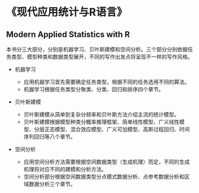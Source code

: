 # 《现代应用统计与R语言》

## Modern Applied Statistics with R

本书分三大部分，分别是机器学习、贝叶斯建模和空间分析。三个部分分别依据任务类型、模型种类和数据类型展开，不同的写作出发点将呈现不一样的写作风格。

-   机器学习

    -   应用机器学习首先需要确定任务类型，根据不同的任务选用不同的算法。
    -   机器学习根据任务类型分聚类、分类、回归和排序四个章节。

-   贝叶斯建模

    -   贝叶斯建模从简单到复杂分频率和贝叶斯方法介绍主流的统计模型。
    -   贝叶斯建模根据模型种类分概率推理框架、简单线性模型、广义线性模型、分层正态模型、混合效应模型、广义可加模型、高斯过程回归、时间序列回归等八个章节。

-   空间分析

    -   应用空间分析方法需要根据空间数据类型（生成机理）而定，不同的生成机理将对应不同的建模和分析方法。
    -   空间分析部分根据空间数据类型分点模式数据分析、点参考数据分析和区域数据分析三个章节。
